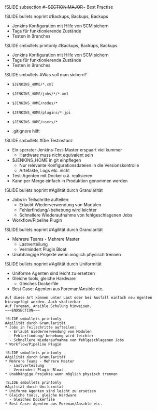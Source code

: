 !SLIDE subsection
#~~~SECTION:MAJOR~~~ Best Practise

!SLIDE bullets noprint
#Backups, Backups, Backups
* Jenkins Konfiguration mit Hilfe von SCM sichern
* Tags für funktionierende Zustände
* Testen in Branches

!SLIDE smbullets printonly
#Backups, Backups, Backups
* Jenkins Konfiguration mit Hilfe von SCM sichern
* Tags für funktionierende Zustände
* Testen in Branches

!SLIDE smbullets
#Was soll man sichern?

* `$JENKINS_HOME/*.xml`
* `$JENKINS_HOME/jobs/*/*.xml`
* `$JENKINS_HOME/nodes/*`
* `$JENKINS_HOME/plugins/*.jpi`
* `$JENKINS_HOME/users/*`

* .gitignore hilft

!SLIDE smbullets 
#Die Testinstanz
* Ein sperater Jenkins-Test-Master erspaart viel kummer
  - Hardware muss nicht equivalent sein
* $JENKINS\_HOME in git einpflegen
  - Nur relevante Konfigurationsdateien in die Versionskontrolle
  - Artefakte, Logs etc. nicht
* Test-Agenten mit Docker o.ä. realisieren
* Kann per Merge einfach in Produktion genommen werden

!SLIDE bullets  noprint
#Agilität durch Granularität
* Jobs in Teilschritte aufteilen:
  - Erlaubt Wiederverwendung von Modulen
  - Fehlerfindung/-behebung wird leichter
  - Schnellere Wiederaufnahme von fehlgeschlagenen Jobs
* Workflow/Pipeline Plugin

!SLIDE bullets  noprint
#Agilität durch Granularität
* Mehrere Teams - Mehrere Master
  - Lastverteilung
  - Vermindert Plugin Bloat
* Unabhängige Projekte wenn möglich physisch trennen

!SLIDE bullets noprint
#Agilität durch Uniformität
* Uniforme Agenten sind leicht zu ersetzen
* Gleiche tools, gleiche Hardware
  - Gleiches Dockerfile
* Best Case: Agenten aus Foreman/Ansible etc.

~~~SECTION:notes~~~
Auf diese Art können unter Last oder bei Ausfall einfach neu Agenten
hinzugefügt werden. Auch skalierbar
Auf Foreman, Ansible Schulung hinweisen.
~~~ENDSECTION~~~

!SLIDE smbullets printonly
#Agilität durch Granularität
* Jobs in Teilschritte aufteilen:
  - Erlaubt Wiederverwendung von Modulen
  - Fehlerfindung/-behebung wird leichter
  - Schnellere Wiederaufnahme von fehlgeschlagenen Jobs
* Workflow/Pipeline Plugin

!SLIDE smbullets printonly
#Agilität durch Granularität
* Mehrere Teams - Mehrere Master
  - Lastverteilung
  - Vermindert Plugin Bloat
* Unabhängige Projekte wenn möglich physisch trennen

!SLIDE smbullets printonly
#Agilität durch Uniformität
* Uniforme Agenten sind leicht zu ersetzen
* Gleiche tools, gleiche Hardware
  - Gleiches Dockerfile
* Best Case: Agenten aus Foreman/Ansible etc.
